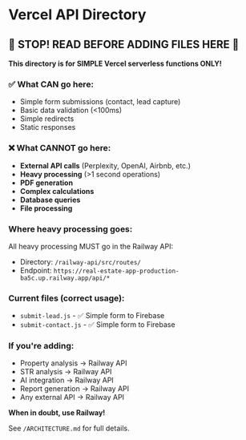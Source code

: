 # Vercel API Directory

## 🚨 STOP! READ BEFORE ADDING FILES HERE 🚨

**This directory is for SIMPLE Vercel serverless functions ONLY!**

### ✅ What CAN go here:
- Simple form submissions (contact, lead capture)
- Basic data validation (<100ms)
- Simple redirects
- Static responses

### ❌ What CANNOT go here:
- **External API calls** (Perplexity, OpenAI, Airbnb, etc.)
- **Heavy processing** (>1 second operations)
- **PDF generation**
- **Complex calculations**
- **Database queries**
- **File processing**

### Where heavy processing goes:
All heavy processing MUST go in the Railway API:
- Directory: `/railway-api/src/routes/`
- Endpoint: `https://real-estate-app-production-ba5c.up.railway.app/api/*`

### Current files (correct usage):
- `submit-lead.js` - ✅ Simple form to Firebase
- `submit-contact.js` - ✅ Simple form to Firebase

### If you're adding:
- Property analysis → Railway API
- STR analysis → Railway API  
- AI integration → Railway API
- Report generation → Railway API
- Any external API → Railway API

**When in doubt, use Railway!**

See `/ARCHITECTURE.md` for full details.